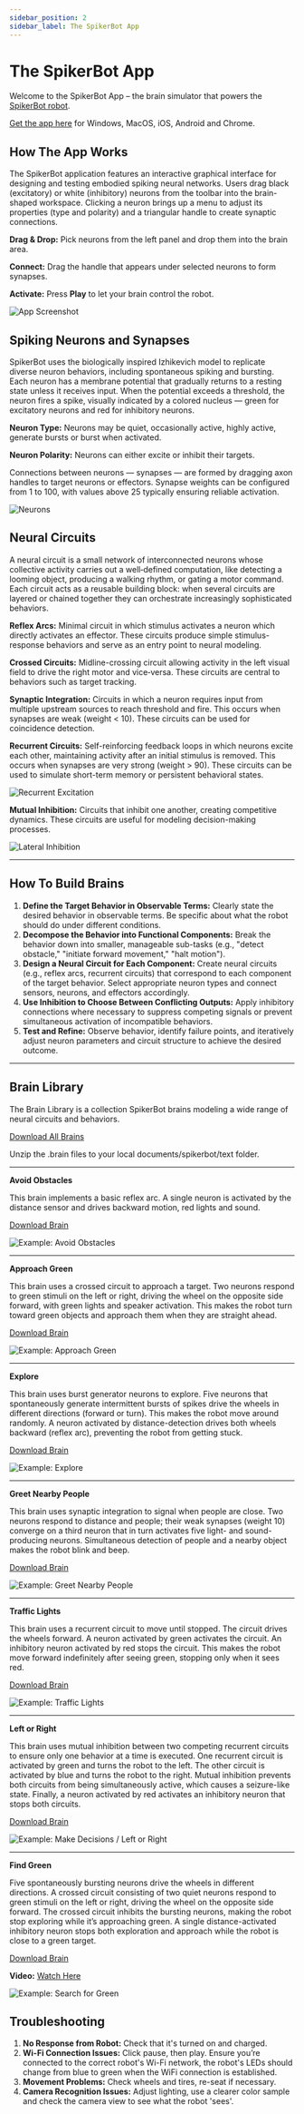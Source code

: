 ```yaml
---
sidebar_position: 2
sidebar_label: The SpikerBot App
---
```


# The SpikerBot App

Welcome to the SpikerBot App – the brain simulator that powers the [SpikerBot robot](https://docs.backyardbrains.com/Neuroengineering/Pre-Release/SpikerBot/).

[Get the app here](https://robot.backyardbrains.com) for Windows, MacOS, iOS, Android and Chrome.

## How The App Works

The SpikerBot application features an interactive graphical interface for designing and testing embodied spiking neural networks. Users drag black (excitatory) or white (inhibitory) neurons from the toolbar into the brain-shaped workspace. Clicking a neuron brings up a menu to adjust its properties (type and polarity) and a triangular handle to create synaptic connections.

**Drag & Drop:** Pick neurons from the left panel and drop them into the brain area.

**Connect:** Drag the handle that appears under selected neurons to form synapses.

**Activate:** Press **Play** to let your brain control the robot.

![App Screenshot](screenshot1.png)

## Spiking Neurons and Synapses

SpikerBot uses the biologically inspired Izhikevich model to replicate diverse neuron behaviors, including spontaneous spiking and bursting. Each neuron has a membrane potential that gradually returns to a resting state unless it receives input. When the potential exceeds a threshold, the neuron fires a spike, visually indicated by a colored nucleus — green for excitatory neurons and red for inhibitory neurons.

**Neuron Type:** Neurons may be quiet, occasionally active, highly active, generate bursts or burst when activated.

**Neuron Polarity:** Neurons can either excite or inhibit their targets.

Connections between neurons — synapses — are formed by dragging axon handles to target neurons or effectors. Synapse weights can be configured from 1 to 100, with values above 25 typically ensuring reliable activation.

![Neurons](neurons.png) 

## Neural Circuits

A neural circuit is a small network of interconnected neurons whose collective activity carries out a well‑defined computation, like detecting a looming object, producing a walking rhythm, or gating a motor command. Each circuit acts as a reusable building block: when several circuits are layered or chained together they can orchestrate increasingly sophisticated behaviors. 

**Reflex Arcs:** Minimal circuit in which stimulus activates a neuron which directly activates an effector. These circuits produce simple stimulus-response behaviors and serve as an entry point to neural modeling.

**Crossed Circuits:** Midline-crossing circuit allowing activity in the left visual field to drive the right motor and vice‑versa. These circuits are central to behaviors such as target tracking.

**Synaptic Integration:** Circuits in which a neuron requires input from multiple upstream sources to reach threshold and fire. This occurs when synapses are weak (weight < 10). These circuits can be used for coincidence detection.

**Recurrent Circuits:** Self-reinforcing feedback loops in which neurons excite each other, maintaining activity after an initial stimulus is removed. This occurs when synapses are very strong (weight > 90). These circuits can be used to simulate short-term memory or persistent behavioral states.

![Recurrent Excitation](circuit1.png)

**Mutual Inhibition:** Circuits that inhibit one another, creating competitive dynamics. These circuits are useful for modeling decision-making processes.

![Lateral Inhibition](circuit2.png)

---

## How To Build Brains

1. **Define the Target Behavior in Observable Terms:** Clearly state the desired behavior in observable terms. Be specific about what the robot should do under different conditions.
2. **Decompose the Behavior into Functional Components:** Break the behavior down into smaller, manageable sub-tasks (e.g., "detect obstacle," "initiate forward movement," "halt motion").
3. **Design a Neural Circuit for Each Component:** Create neural circuits (e.g., reflex arcs, recurrent circuits) that correspond to each component of the target behavior. Select appropriate neuron types and connect sensors, neurons, and effectors accordingly.
4. **Use Inhibition to Choose Between Conflicting Outputs:** Apply inhibitory connections where necessary to suppress competing signals or prevent simultaneous activation of incompatible behaviors.
5. **Test and Refine:** Observe behavior, identify failure points, and iteratively adjust neuron parameters and circuit structure to achieve the desired outcome.

---

## Brain Library

The Brain Library is a collection SpikerBot brains modeling a wide range of neural circuits and behaviors.

[Download All Brains](./AllBrains.zip)

Unzip the .brain files to your local documents/spikerbot/text folder.

---

**Avoid Obstacles**

This brain implements a basic reflex arc. A single neuron is activated by the distance sensor and drives backward motion, red lights and sound.

[Download Brain](./AvoidObstacles@@@@@@1741355891776312.zip)

![Example: Avoid Obstacles](brain1.png)

---

**Approach Green**

This brain uses a crossed circuit to approach a target. Two neurons respond to green stimuli on the left or right, driving the wheel on the opposite side forward, with green lights and speaker activation. This makes the robot turn toward green objects and approach them when they are straight ahead.

[Download Brain](./ApproachGreen@@@@@@1745258760359229.zip)

![Example: Approach Green](brain2.png)  

---

**Explore**

This brain uses burst generator neurons to explore. Five neurons that spontaneously generate intermittent bursts of spikes drive the wheels in different directions (forward or turn). This makes the robot move around randomly. A neuron activated by distance-detection drives both wheels backward (reflex arc), preventing the robot from getting stuck.

[Download Brain](./Explore@@@@@@1741374617065859.zip)

![Example: Explore](brain3.png)

---

**Greet Nearby People**

This brain uses synaptic integration to signal when people are close. Two neurons respond to distance and people; their weak synapses (weight 10) converge on a third neuron that in turn activates five light- and sound-producing neurons. Simultaneous detection of people and a nearby object makes the robot blink and beep.

[Download Brain](./GreetNearbyPeople@@@@@@1745258931213783.zip)

![Example: Greet Nearby People](brain4.png)  

---

**Traffic Lights**

This brain uses a recurrent circuit to move until stopped. The circuit drives the wheels forward. A neuron activated by green activates the circuit. An inhibitory neuron activated by red stops the circuit. This makes the robot move forward indefinitely after seeing green, stopping only when it sees red.

[Download Brain](./TrafficLigthts@@@@@@1745278802895935.zip)

![Example: Traffic Lights](brain5.png)  

---

**Left or Right**

This brain uses mutual inhibition between two competing recurrent circuits to ensure only one behavior at a time is executed. One recurrent circuit is activated by green and turns the robot to the left. The other circuit is activated by blue and turns the robot to the right. Mutual inhibition prevents both circuits from being simultaneously active, which causes a seizure-like state. Finally, a neuron activated by red activates an inhibitory neuron that stops both circuits.

[Download Brain](./LeftOrRight@@@@@@1745281004343835.zip)

![Example: Make Decisions / Left or Right](brain6.png)  

---

**Find Green** 

Five spontaneously bursting neurons drive the wheels in different directions. A crossed circuit consisting of two quiet neurons respond to green stimuli on the left or right, driving the wheel on the opposite side forward. The crossed circuit inhibits the bursting neurons, making the robot stop exploring while it’s approaching green. A single distance-activated inhibitory neuron stops both exploration and approach while the robot is close to a green target.

[Download Brain](./FindGreen@@@@@@1745279789457094.zip)

**Video:** [Watch Here](https://youtu.be/RObP80CZoho)

![Example: Search for Green](brain7.png)

## Troubleshooting ##

1. **No Response from Robot:** Check that it's turned on and charged.
2. **Wi-Fi Connection Issues:** Click pause, then play. Ensure you’re connected to the correct robot's Wi-Fi network, the robot's LEDs should change from blue to green when the WiFi connection is established.
3. **Movement Problems:** Check wheels and tires, re-seat if necessary.
4. **Camera Recognition Issues:** Adjust lighting, use a clearer color sample and check the camera view to see what the robot 'sees'.